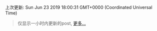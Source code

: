 
  
 上次更新: Sun Jun 23 2019 18:00:31 GMT+0000 (Coordinated Universal Time) 

 > 仅显示一小时内更新的post, [更多...](screenshots/)
  